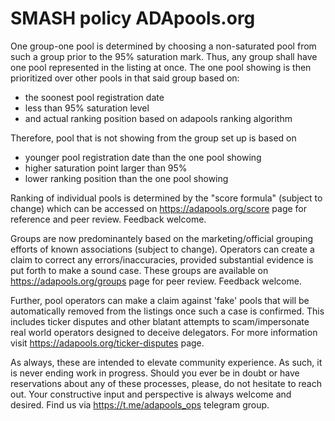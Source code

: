 # SMASH policy ADApools.org

One group-one pool is determined by choosing a non-saturated pool from such a group prior to the 95% saturation mark. Thus, any group shall have one pool represented in the listing at once. The one pool showing is then prioritized over other pools in that said group based on:

* the soonest pool registration date
* less than 95% saturation level
* and actual ranking position based on adapools ranking algorithm

Therefore, pool that is not showing from the group set up is based on

* younger pool registration date than the one pool showing
* higher saturation point larger than 95%
* lower ranking position than the one pool showing

Ranking of individual pools is determined by the "score formula" (subject to change) which can be accessed on https://adapools.org/score page for reference and peer review. Feedback welcome.

Groups are now predominantely based on the marketing/official grouping efforts of known associations (subject to change). Operators can create a claim to correct any errors/inaccuracies, provided substantial evidence is put forth to make a sound case. These groups are available on https://adapools.org/groups page for peer review. Feedback welcome.

Further, pool operators can make a claim against 'fake' pools that will be automatically removed from the listings once such a case is confirmed. This includes ticker disputes and other blatant attempts to scam/impersonate real world operators designed to deceive delegators. For more information visit https://adapools.org/ticker-disputes page.

As always, these are intended to elevate community experience. As such, it is never ending work in progress. Should you ever be in doubt or have reservations about any of these processes, please, do not hesitate to reach out. Your constructive input and perspective is always welcome and desired. Find us via https://t.me/adapools_ops telegram group.
